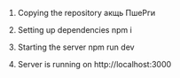 1. Copying the repository акщь ПшеРги

2. Setting up dependencies npm i

3. Starting the server npm run dev

4. Server is running on http://localhost:3000